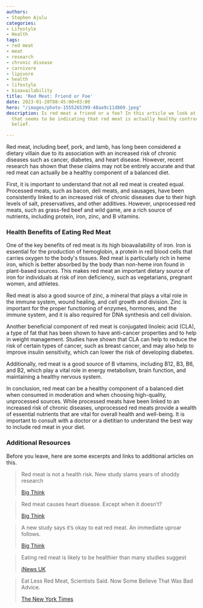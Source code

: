 ```yaml
---
authors:
- Stephen Ajulu
categories:
- Lifestyle
- Health
tags:
- red meat
- meat
- research
- chronic disease
- carnivore
- lipivore
- health
- lifestyle
- bioavailability
title: 'Red Meat: Friend or Foe'
date: 2023-01-28T08:45:00+03:00
hero: "/images/photo-1555265399-48aa9c11d869.jpeg"
description: Is red meat a friend or a foe? In this article we look at new research
  that seems to be indicating that red meat is actually healthy contrary to popular
  belief.

---
```

Red meat, including beef, pork, and lamb, has long been considered a dietary villain due to its association with an increased risk of chronic diseases such as cancer, diabetes, and heart disease. However, recent research has shown that these claims may not be entirely accurate and that red meat can actually be a healthy component of a balanced diet.

First, it is important to understand that not all red meat is created equal. Processed meats, such as bacon, deli meats, and sausages, have been consistently linked to an increased risk of chronic diseases due to their high levels of salt, preservatives, and other additives. However, unprocessed red meats, such as grass-fed beef and wild game, are a rich source of nutrients, including protein, iron, zinc, and B vitamins.

### Health Benefits of Eating Red Meat

One of the key benefits of red meat is its high bioavailability of iron. Iron is essential for the production of hemoglobin, a protein in red blood cells that carries oxygen to the body's tissues. Red meat is particularly rich in heme iron, which is better absorbed by the body than non-heme iron found in plant-based sources. This makes red meat an important dietary source of iron for individuals at risk of iron deficiency, such as vegetarians, pregnant women, and athletes.

Red meat is also a good source of zinc, a mineral that plays a vital role in the immune system, wound healing, and cell growth and division. Zinc is important for the proper functioning of enzymes, hormones, and the immune system, and it is also required for DNA synthesis and cell division.

Another beneficial component of red meat is conjugated linoleic acid (CLA), a type of fat that has been shown to have anti-cancer properties and to help in weight management. Studies have shown that CLA can help to reduce the risk of certain types of cancer, such as breast cancer, and may also help to improve insulin sensitivity, which can lower the risk of developing diabetes.

Additionally, red meat is a good source of B vitamins, including B12, B3, B6, and B2, which play a vital role in energy metabolism, brain function, and maintaining a healthy nervous system.

In conclusion, red meat can be a healthy component of a balanced diet when consumed in moderation and when choosing high-quality, unprocessed sources. While processed meats have been linked to an increased risk of chronic diseases, unprocessed red meats provide a wealth of essential nutrients that are vital for overall health and well-being. It is important to consult with a doctor or a dietitian to understand the best way to include red meat in your diet.

### Additional Resources

Before you leave, here are some excerpts and links to additional articles on this.

> Red meat is not a health risk. New study slams years of shoddy research
>
> [Big Think](https://bigthink.com/health/red-meat-cancer-not-health-risk/#:\~:text=They%20only%20found%20weak%20evidence,eating%20red%20meat%20and%20stroke.)

> Red meat causes heart disease. Except when it doesn’t?
>
> [Big Think](https://bigthink.com/health/red-meat-heart-disease/)

> A new study says it’s okay to eat red meat. An immediate uproar follows.
>
> [Big Think](https://bigthink.com/health/red-meat-health/)

> Eating red meat is likely to be healthier than many studies suggest
>
> [iNews UK](https://inews.co.uk/news/science/eating-red-meat-likely-healthier-studies-2092071)

> Eat Less Red Meat, Scientists Said. Now Some Believe That Was Bad Advice.
>
> [The New York Times](https://www.nytimes.com/2019/09/30/health/red-meat-heart-cancer.html)